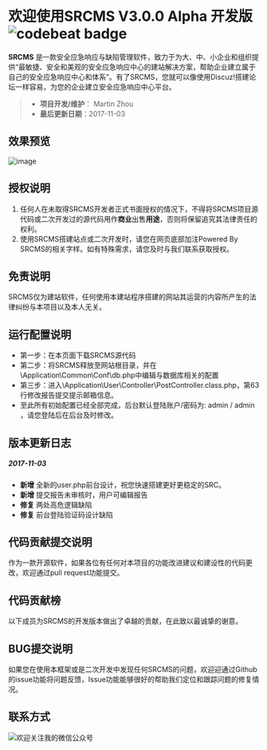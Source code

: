 # 欢迎使用SRCMS V3.0.0 Alpha 开发版 ![codebeat badge](https://codebeat.co/badges/67e58b6d-bc89-4f22-ba8f-7668a9c15c5a)

**SRCMS** 是一款安全应急响应与缺陷管理软件，致力于为大、中、小企业和组织提供“最敏捷、安全和美观的安全应急响应中心的建站解决方案，帮助企业建立属于自己的安全应急响应中心和体系”。有了SRCMS，您就可以像使用Discuz!搭建论坛一样容易，为您的企业建立安全应急响应中心平台。

> * **项目开发/维护**： Martin Zhou
> * **最后更新日期**：2017-11-03

## 效果预览
![image](https://s1.ax2x.com/2017/11/03/BIFzR.png)

## 授权说明
1. 任何人在未取得SRCMS开发者正式书面授权的情况下，不得将SRCMS项目源代码或二次开发过的源代码用作**商业**出售**用途**，否则将保留追究其法律责任的权利。 
2. 使用SRCMS搭建站点或二次开发时，请您在网页底部加注Powered By SRCMS的相关字样。如有特殊需求，请您及时与我们联系获取授权。


## 免责说明
SRCMS仅为建站软件，任何使用本建站程序搭建的网站其运营的内容所产生的法律纠纷与本项目以及本人无关。


## 运行配置说明
* 第一步：在本页面下载SRCMS源代码
* 第二步：将SRCMS释放至网站根目录，并在\Application\Common\Conf\db.php中编辑与数据库相关的配置
* 第三步：进入\Application\User\Controller\PostController.class.php，第63行修改报告提交提示邮箱信息。
* 至此所有初始配置已经全部完成，后台默认登陆账户/密码为: admin / admin ，请您登陆后在后台及时修改。


## 版本更新日志

##### 2017-11-03
* **新增** 全新的user.php前台设计，祝您快速搭建更好更稳定的SRC。
* **新增** 提交报告未审核时，用户可编辑报告
* **修复** 两处高危逻辑缺陷
* **修复** 前台登陆验证码设计缺陷


## 代码贡献提交说明
作为一款开源软件，如果各位有任何对本项目的功能改进建议和建设性的代码更改，欢迎通过pull request功能提交。


## 代码贡献榜
以下成员为SRCMS的开发版本做出了卓越的贡献，在此致以最诚挚的谢意。


## BUG提交说明
如果您在使用本框架或是二次开发中发现任何SRCMS的问题，欢迎迎通过Github的issue功能将问题反馈，Issue功能能够很好的帮助我们定位和跟踪问题的修复情况。 


## 联系方式
![欢迎关注我的微信公众号](https://s1.ax1x.com/2018/12/26/F2p2yF.jpg)

